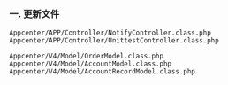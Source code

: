 ### 一. 更新文件

	Appcenter/APP/Controller/NotifyController.class.php
	Appcenter/APP/Controller/UnittestController.class.php
	
	Appcenter/V4/Model/OrderModel.class.php
	Appcenter/V4/Model/AccountModel.class.php
	Appcenter/V4/Model/AccountRecordModel.class.php
	
